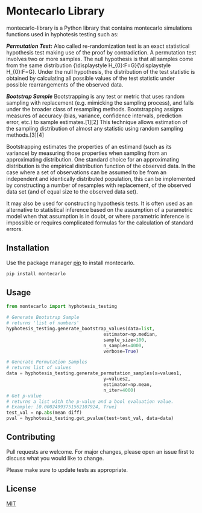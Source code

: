 # Montecarlo Library

montecarlo-library is a Python library that contains montecarlo simulations functions used in hyphotesis testing such as:

***Permutation Test:***
Also called re-randomization test is an exact statistical hypothesis test making use of the proof by contradiction. A permutation test involves two or more samples. 
The null hypothesis is that all samples come from the same distribution {\displaystyle H_{0}:F=G}{\displaystyle H_{0}:F=G}. Under the null hypothesis, the distribution of the test statistic is obtained by calculating all possible values of the test statistic under possible rearrangements of the observed data. 

***Bootstrap Sample***
Bootstrapping is any test or metric that uses random sampling with replacement (e.g. mimicking the sampling process), and falls under the broader class of resampling methods. Bootstrapping assigns measures of accuracy (bias, variance, confidence intervals, prediction error, etc.) to sample estimates.[1][2] This technique allows estimation of the sampling distribution of almost any statistic using random sampling methods.[3][4]

Bootstrapping estimates the properties of an estimand (such as its variance) by measuring those properties when sampling from an approximating distribution. One standard choice for an approximating distribution is the empirical distribution function of the observed data. In the case where a set of observations can be assumed to be from an independent and identically distributed population, this can be implemented by constructing a number of resamples with replacement, of the observed data set (and of equal size to the observed data set).

It may also be used for constructing hypothesis tests. It is often used as an alternative to statistical inference based on the assumption of a parametric model when that assumption is in doubt, or where parametric inference is impossible or requires complicated formulas for the calculation of standard errors.


## Installation

Use the package manager [pip](https://pip.pypa.io/en/stable/) to install montecarlo.

```bash
pip install montecarlo
```

## Usage

```python
from montecarlo import hyphotesis_testing

# Generate Bootstrap Sample 
# returns 'list of numbers'
hyphotesis_testing.generate_bootstrap_values(data=list,
                                    estimator=np.median,
                                    sample_size=100,
                                    n_samples=4000,
                                    verbose=True)

# Generate Permutation Samples 
# returns list of values 
data = hyphotesis_testing.generate_permutation_samples(x=values1,
                                    y=values2,
                                    estimator=np.mean,
                                    n_iter=4000)
# Get p-value
# returns a list with the p-value and a bool evaluation value.  
# Example: [0.00024993751562107924, True]
test_val = np.abs(mean diff)
pval = hyphotesis_testing.get_pvalue(test=test_val, data=data)
```

## Contributing

Pull requests are welcome. For major changes, please open an issue first
to discuss what you would like to change.

Please make sure to update tests as appropriate.

## License

[MIT](https://choosealicense.com/licenses/mit/)

